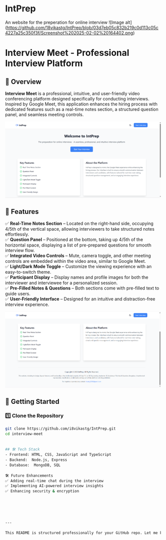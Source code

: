 # IntPrep
An website for the preperation for online interview
![Image alt] (https://github.com/18vikastg/IntPrep/blob/03d7eb05c832b219c0d113c05c4227a25c350f3f/Screenshot%202025-02-02%20164402.png)


# Interview Meet - Professional Interview Platform  

## 🚀 Overview  
**Interview Meet** is a professional, intuitive, and user-friendly video conferencing platform designed specifically for conducting interviews. Inspired by Google Meet, this application enhances the hiring process with dedicated features such as a real-time notes section, a structured question panel, and seamless meeting controls.  

![Image alt](https://github.com/18vikastg/IntPrep/blob/344f5fc8cad101d154cd88bc0fe6c1759d1229af/Screenshot%202025-02-02%20164329.png)



## 🎯 Features  
✅ **Real-Time Notes Section** – Located on the right-hand side, occupying 4/5th of the vertical space, allowing interviewers to take structured notes effortlessly.  
✅ **Question Panel** – Positioned at the bottom, taking up 4/5th of the horizontal space, displaying a list of pre-prepared questions for smooth interview flow.  
✅ **Integrated Video Controls** – Mute, camera toggle, and other meeting controls are embedded within the video area, similar to Google Meet.  
✅ **Light/Dark Mode Toggle** – Customize the viewing experience with an easy-to-switch theme.  
✅ **Participant Display** – Display names and profile images for both the interviewer and interviewee for a personalized session.  
✅ **Pre-Filled Notes & Questions** – Both sections come with pre-filled text to guide users.  
✅ **User-Friendly Interface** – Designed for an intuitive and distraction-free interview experience.  

![Image alt](https://github.com/18vikastg/IntPrep/blob/27a93a1eac060a80e2992271b667d8b3e9d14fa6/Screenshot%202025-02-02%20164347.png)


## 🚀 Getting Started  

### 1️⃣ Clone the Repository  
```sh
git clone https://github.com/i8vikastg/IntPrep.git
cd interview-meet


## 🛠️ Tech Stack  
- Frontend: HTML, CSS, JavaScript and TypeScript 
- Backend:  Node.js, Express 
- Database:  MongoDB, SQL  

🛠️ Future Enhancements
✅ Adding real-time chat during the interview
✅ Implementing AI-powered interview insights
✅ Enhancing security & encryption





---

This README is structured professionally for your GitHub repo. Let me know if you want modifications! 🚀

